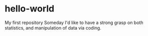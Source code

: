 # hello-world
My first repository
Someday I'd like to have a strong grasp on both statistics, and manipulation of data via coding.
